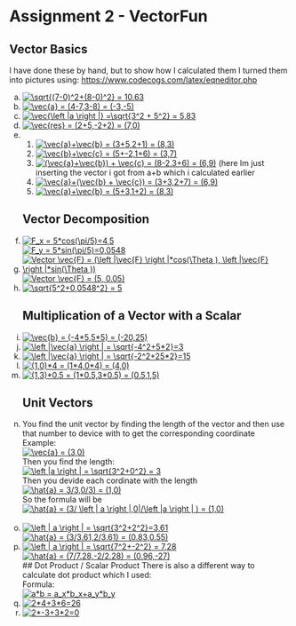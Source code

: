 # Assignment 2 - VectorFun

## Vector Basics
I have done these by hand, but to show how I calculated them I turned them into pictures using: 
https://www.codecogs.com/latex/eqneditor.php

<ol type="a">
  <li><a href="https://www.codecogs.com/eqnedit.php?latex=\sqrt{(7-0)^2&plus;(8-0)^2}&space;=&space;10.63" target="_blank"><img src="https://latex.codecogs.com/svg.latex?\sqrt{(7-0)^2&plus;(8-0)^2}&space;=&space;10.63" title="\sqrt{(7-0)^2+(8-0)^2} = 10.63" /></a></li>
  <li><a href="https://www.codecogs.com/eqnedit.php?latex=\vec{a}&space;=&space;(4-7,3-8)&space;=&space;(-3,-5)" target="_blank"><img src="https://latex.codecogs.com/svg.latex?\vec{a}&space;=&space;(4-7,3-8)&space;=&space;(-3,-5)" title="\vec{a} = (4-7,3-8) = (-3,-5)" /></a></li>
  <li><a href="https://www.codecogs.com/eqnedit.php?latex=\vec{\left&space;|a&space;\right&space;|}&space;=\sqrt{3^2&space;&plus;&space;5^2}&space;=&space;5,83" target="_blank"><img src="https://latex.codecogs.com/svg.latex?\vec{\left&space;|a&space;\right&space;|}&space;=\sqrt{3^2&space;&plus;&space;5^2}&space;=&space;5,83" title="\vec{\left |a \right |} =\sqrt{3^2 + 5^2} = 5,83" /></a></li>
  <li><a href="https://www.codecogs.com/eqnedit.php?latex=\vec{res}&space;=&space;(2&plus;5,-2&plus;2)&space;=&space;(7,0)" target="_blank"><img src="https://latex.codecogs.com/svg.latex?\vec{res}&space;=&space;(2&plus;5,-2&plus;2)&space;=&space;(7,0)" title="\vec{res} = (2+5,-2+2) = (7,0)" /></a></li>
  <li>
  <ol type="1">
  <li><a href="https://www.codecogs.com/eqnedit.php?latex=\vec{a}&plus;\vec{b}&space;=&space;(3&plus;5,2&plus;1)&space;=&space;(8,3)" target="_blank"><img src="https://latex.codecogs.com/svg.latex?\vec{a}&plus;\vec{b}&space;=&space;(3&plus;5,2&plus;1)&space;=&space;(8,3)" title="\vec{a}+\vec{b} = (3+5,2+1) = (8,3)" /></a></li>
  <li><a href="https://www.codecogs.com/eqnedit.php?latex=\vec{b}&plus;\vec{c}&space;=&space;(5&plus;-2,1&plus;6)&space;=&space;(3,7)" target="_blank"><img src="https://latex.codecogs.com/svg.latex?\vec{b}&plus;\vec{c}&space;=&space;(5&plus;-2,1&plus;6)&space;=&space;(3,7)" title="\vec{b}+\vec{c} = (5+-2,1+6) = (3,7)" /></a></li>
  <li><a href="https://www.codecogs.com/eqnedit.php?latex=(\vec{a}&plus;\vec{b})&space;&plus;&space;\vec{c}&space;=&space;(8-2,3&plus;6)&space;=&space;(6,9)" target="_blank"><img src="https://latex.codecogs.com/svg.latex?(\vec{a}&plus;\vec{b})&space;&plus;&space;\vec{c}&space;=&space;(8-2,3&plus;6)&space;=&space;(6,9)" title="(\vec{a}+\vec{b}) + \vec{c} = (8-2,3+6) = (6,9)" /></a> (here Im just inserting the vector i got from a+b which i calculated earlier</li>
  <li><a href="https://www.codecogs.com/eqnedit.php?latex=\vec{a}&plus;(\vec{b}&space;&plus;&space;\vec{c})&space;=&space;(3&plus;3,2&plus;7)&space;=&space;(6,9)" target="_blank"><img src="https://latex.codecogs.com/svg.latex?\vec{a}&plus;(\vec{b}&space;&plus;&space;\vec{c})&space;=&space;(3&plus;3,2&plus;7)&space;=&space;(6,9)" title="\vec{a}+(\vec{b} + \vec{c}) = (3+3,2+7) = (6,9)" /></a></li>
  <li><a href="https://www.codecogs.com/eqnedit.php?latex=\vec{a}&plus;\vec{b}&space;=&space;(5&plus;3,1&plus;2)&space;=&space;(8,3)" target="_blank"><img src="https://latex.codecogs.com/svg.latex?\vec{a}&plus;\vec{b}&space;=&space;(5&plus;3,1&plus;2)&space;=&space;(8,3)" title="\vec{a}+\vec{b} = (5+3,1+2) = (8,3)" /></a></li>
  </ol>
  </li>

## Vector Decomposition

<li><a href="https://www.codecogs.com/eqnedit.php?latex=F_x&space;=&space;5*cos(\pi/5)=4,99" target="_blank"><img src="https://latex.codecogs.com/svg.latex?F_x&space;=&space;5*cos(\pi/5)=5" title="F_x = 5*cos(\pi/5)=4,5" /></a>
<br/>
<a href="https://www.codecogs.com/eqnedit.php?latex=F_y&space;=&space;5*sin(\pi/5)=0,0548" target="_blank"><img src="https://latex.codecogs.com/svg.latex?F_y&space;=&space;5*sin(\pi/5)=0,0548" title="F_y = 5*sin(\pi/5)=0,0548" /></a>
</li>
<li>
<a href="https://www.codecogs.com/eqnedit.php?latex=Vector&space;\vec{F}&space;=&space;(\left&space;|\vec{F}&space;\right&space;|*cos(\Theta&space;),&space;\left&space;|\vec{F}&space;\right&space;|*sin(\Theta&space;))" target="_blank"><img src="https://latex.codecogs.com/gif.latex?Vector&space;\vec{F}&space;=&space;(\left&space;|\vec{F}&space;\right&space;|*cos(\Theta&space;),&space;\left&space;|\vec{F}&space;\right&space;|*sin(\Theta&space;))" title="Vector \vec{F} = (\left |\vec{F} \right |*cos(\Theta ), \left |\vec{F} \right |*sin(\Theta ))" /></a><br/>
<a href="https://www.codecogs.com/eqnedit.php?latex=Vector&space;\vec{F}&space;=&space;(4.99,&space;0.05)" target="_blank"><img src="https://latex.codecogs.com/svg.latex?Vector&space;\vec{F}&space;=&space;(5,&space;0.05)" title="Vector \vec{F} = (5, 0.05)" /></a>
</li>
<li><a href="https://www.codecogs.com/eqnedit.php?latex=\sqrt{5^2&plus;0,0548^2}&space;=&space;5" target="_blank"><img src="https://latex.codecogs.com/svg.latex?\sqrt{5^2&plus;0,0548^2}&space;=&space;5" title="\sqrt{5^2+0,0548^2} = 5" /></a></li>

## Multiplication of a Vector with a Scalar
<li><a href="https://www.codecogs.com/eqnedit.php?latex=\vec{b}&space;=&space;(-4*5,5*5)&space;=&space;(-20,25)" target="_blank"><img src="https://latex.codecogs.com/svg.latex?\vec{b}&space;=&space;(-4*5,5*5)&space;=&space;(-20,25)" title="\vec{b} = (-4*5,5*5) = (-20,25)" /></a></li>
<li><a href="https://www.codecogs.com/eqnedit.php?latex=\left&space;|\vec{a}&space;\right&space;|&space;=&space;\sqrt{-4^2&plus;5*2}=3" target="_blank"><img src="https://latex.codecogs.com/svg.latex?\left&space;|\vec{a}&space;\right&space;|&space;=&space;\sqrt{-4^2&plus;5*2}=3" title="\left |\vec{a} \right | = \sqrt{-4^2+5*2}=3" /></a></li>
<li><a href="https://www.codecogs.com/eqnedit.php?latex=\left&space;|\vec{a}&space;\right&space;|&space;=&space;\sqrt{-2^2&plus;25*2}=15" target="_blank"><img src="https://latex.codecogs.com/gif.latex?\left&space;|\vec{a}&space;\right&space;|&space;=&space;\sqrt{-2^2&plus;25*2}=15" title="\left |\vec{a} \right | = \sqrt{-2^2+25*2}=15" /></a></li>
<li><a href="https://www.codecogs.com/eqnedit.php?latex=(1,0)*4&space;=&space;(1*4,0*4)&space;=&space;(4,0)" target="_blank"><img src="https://latex.codecogs.com/svg.latex?(1,0)*4&space;=&space;(1*4,0*4)&space;=&space;(4,0)" title="(1,0)*4 = (1*4,0*4) = (4,0)" /></a></li>
<li><a href="https://www.codecogs.com/eqnedit.php?latex=(1,3)*0.5&space;=&space;(1*0.5,3*0.5)&space;=&space;(0.5,1,5)" target="_blank"><img src="https://latex.codecogs.com/svg.latex?(1,3)*0.5&space;=&space;(1*0.5,3*0.5)&space;=&space;(0.5,1,5)" title="(1,3)*0.5 = (1*0.5,3*0.5) = (0.5,1,5)" /></a></li>

## Unit Vectors
<li>You find the unit vector by finding the length of the vector and then use that number to device with to get the corresponding coordinate
<br/>
Example:
<br/>
<a href="https://www.codecogs.com/eqnedit.php?latex=\vec{a}&space;=&space;(3,0)" target="_blank"><img src="https://latex.codecogs.com/svg.latex?\vec{a}&space;=&space;(3,0)" title="\vec{a} = (3,0)" /></a>
<br/>
Then you find the length:
<br/>
<a href="https://www.codecogs.com/eqnedit.php?latex=\left&space;|a&space;\right&space;|&space;=&space;\sqrt{3^2&plus;0^2}&space;=&space;3" target="_blank"><img src="https://latex.codecogs.com/svg.latex?\left&space;|a&space;\right&space;|&space;=&space;\sqrt{3^2&plus;0^2}&space;=&space;3" title="\left |a \right | = \sqrt{3^2+0^2} = 3" /></a>
<br/>
Then you devide each cordinate with the length
<br/>
<a href="https://www.codecogs.com/eqnedit.php?latex=\hat{a}&space;=&space;3/3,0/3)&space;=&space;(1,0)" target="_blank"><img src="https://latex.codecogs.com/gif.latex?\hat{a}&space;=&space;3/3,0/3)&space;=&space;(1,0)" title="\hat{a} = 3/3,0/3) = (1,0)" /></a><br/>
So the formula will be
<br/>
<a href="https://www.codecogs.com/eqnedit.php?latex=\hat{a}&space;=&space;(3/&space;\left&space;|&space;a&space;\right&space;|,0|/\left&space;|a&space;\right&space;|&space;)&space;=&space;(1,0)" target="_blank"><img src="https://latex.codecogs.com/gif.latex?\hat{a}&space;=&space;(3/&space;\left&space;|&space;a&space;\right&space;|,0|/\left&space;|a&space;\right&space;|&space;)&space;=&space;(1,0)" title="\hat{a} = (3/ \left | a \right |,0|/\left |a \right | ) = (1,0)" /></a>
<br/>
<br/>
</li>
<li>
<a href="https://www.codecogs.com/eqnedit.php?latex=\left&space;|&space;a&space;\right&space;|&space;=&space;\sqrt{3^2&plus;2^2}=3,61" target="_blank"><img src="https://latex.codecogs.com/svg.latex?\left&space;|&space;a&space;\right&space;|&space;=&space;\sqrt{3^2&plus;2^2}=3,61" title="\left | a \right | = \sqrt{3^2+2^2}=3,61" /></a>
<br/>
<a href="https://www.codecogs.com/eqnedit.php?latex=\hat{a}&space;=&space;(3/3.61,2/3.61)&space;=&space;(0.83,0.55)" target="_blank"><img src="https://latex.codecogs.com/gif.latex?\hat{a}&space;=&space;(3/3.61,2/3.61)&space;=&space;(0.83,0.55)" title="\hat{a} = (3/3.61,2/3.61) = (0.83,0.55)" /></a>
</li>
<li>
<a href="https://www.codecogs.com/eqnedit.php?latex=\left&space;|&space;a&space;\right&space;|&space;=&space;\sqrt{7^2&plus;-2^2}&space;=&space;7,28" target="_blank"><img src="https://latex.codecogs.com/gif.latex?\left&space;|&space;a&space;\right&space;|&space;=&space;\sqrt{7^2&plus;-2^2}&space;=&space;7,28" title="\left | a \right | = \sqrt{7^2+-2^2} = 7,28" /></a>
<br/>
<a href="https://www.codecogs.com/eqnedit.php?latex=\hat{a}&space;=&space;(7/7.28,-2/2.28)&space;=&space;(0.96,-27)" target="_blank"><img src="https://latex.codecogs.com/gif.latex?\hat{a}&space;=&space;(7/7.28,-2/2.28)&space;=&space;(0.96,-27)" title="\hat{a} = (7/7.28,-2/2.28) = (0.96,-27)" /></a>
</li>
## Dot Product / Scalar Product
There is also a different way to calculate dot product which I used:
<br/>
Formula:
<br/>
<a href="https://www.codecogs.com/eqnedit.php?latex=a*b&space;=&space;a_x*b_x&plus;a_y*b_y" target="_blank"><img src="https://latex.codecogs.com/svg.latex?a*b&space;=&space;a_x*b_x&plus;a_y*b_y" title="a*b = a_x*b_x+a_y*b_y" /></a>

<li>
<a href="https://www.codecogs.com/eqnedit.php?latex=2*4&plus;3*6=26" target="_blank"><img src="https://latex.codecogs.com/svg.latex?2*4&plus;3*6=26" title="2*4+3*6=26" /></a>
</li>
<li>
<a href="https://www.codecogs.com/eqnedit.php?latex=2*-3&plus;3*2=0" target="_blank"><img src="https://latex.codecogs.com/svg.latex?2*-3&plus;3*2=0" title="2*-3+3*2=0" /></a>
</li>
</ol>



